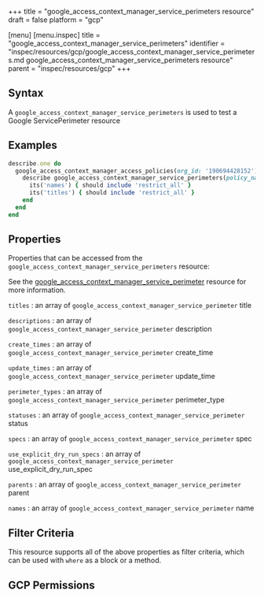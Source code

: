 +++
title = "google_access_context_manager_service_perimeters resource"
draft = false
platform = "gcp"

[menu]
  [menu.inspec]
    title = "google_access_context_manager_service_perimeters"
    identifier = "inspec/resources/gcp/google_access_context_manager_service_perimeters.md google_access_context_manager_service_perimeters resource"
    parent = "inspec/resources/gcp"
+++

## Syntax

A `google_access_context_manager_service_perimeters` is used to test a Google ServicePerimeter resource

## Examples

```ruby
describe.one do
  google_access_context_manager_access_policies(org_id: '190694428152').names.each do |policy_name|
    describe google_access_context_manager_service_perimeters(policy_name: policy_name) do
      its('names') { should include 'restrict_all' }
      its('titles') { should include 'restrict_all' }
    end
  end
end
```

## Properties

Properties that can be accessed from the `google_access_context_manager_service_perimeters` resource:

See the [google_access_context_manager_service_perimeter](/inspec/resources/google_access_context_manager_service_perimeter/#properties) resource for more information.

`titles`
: an array of `google_access_context_manager_service_perimeter` title

`descriptions`
: an array of `google_access_context_manager_service_perimeter` description

`create_times`
: an array of `google_access_context_manager_service_perimeter` create_time

`update_times`
: an array of `google_access_context_manager_service_perimeter` update_time

`perimeter_types`
: an array of `google_access_context_manager_service_perimeter` perimeter_type

`statuses`
: an array of `google_access_context_manager_service_perimeter` status

`specs`
: an array of `google_access_context_manager_service_perimeter` spec

`use_explicit_dry_run_specs`
: an array of `google_access_context_manager_service_perimeter` use_explicit_dry_run_spec

`parents`
: an array of `google_access_context_manager_service_perimeter` parent

`names`
: an array of `google_access_context_manager_service_perimeter` name

## Filter Criteria

This resource supports all of the above properties as filter criteria, which can be used
with `where` as a block or a method.

## GCP Permissions
